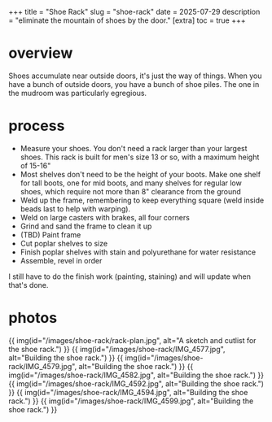 +++
title = "Shoe Rack"
slug = "shoe-rack"
date = 2025-07-29
description = "eliminate the mountain of shoes by the door."
[extra]
  toc = true
+++

# overview
Shoes accumulate near outside doors, it's just the way of things. When you have a bunch of outside doors, you have a bunch of shoe piles. The one in the mudroom was particularly egregious.

# process
* Measure your shoes. You don't need a rack larger than your largest shoes. This rack is built for men's size 13 or so, with a maximum height of 15-16"
* Most shelves don't need to be the height of your boots. Make one shelf for tall boots, one for mid boots, and many shelves for regular low shoes, which require not more than 8" clearance from the ground
* Weld up the frame, remembering to keep everything square (weld inside beads last to help with warping).
* Weld on large casters with brakes, all four corners
* Grind and sand the frame to clean it up
* (TBD) Paint frame
* Cut poplar shelves to size
* Finish poplar shelves with stain and polyurethane for water resistance
* Assemble, revel in order

I still have to do the finish work (painting, staining) and will update when that's done.

# photos
{{ img(id="/images/shoe-rack/rack-plan.jpg", alt="A sketch and cutlist for the shoe rack.") }}
{{ img(id="/images/shoe-rack/IMG_4577.jpg", alt="Building the shoe rack.") }}
{{ img(id="/images/shoe-rack/IMG_4579.jpg", alt="Building the shoe rack.") }}
{{ img(id="/images/shoe-rack/IMG_4582.jpg", alt="Building the shoe rack.") }}
{{ img(id="/images/shoe-rack/IMG_4592.jpg", alt="Building the shoe rack.") }}
{{ img(id="/images/shoe-rack/IMG_4594.jpg", alt="Building the shoe rack.") }}
{{ img(id="/images/shoe-rack/IMG_4599.jpg", alt="Building the shoe rack.") }}
